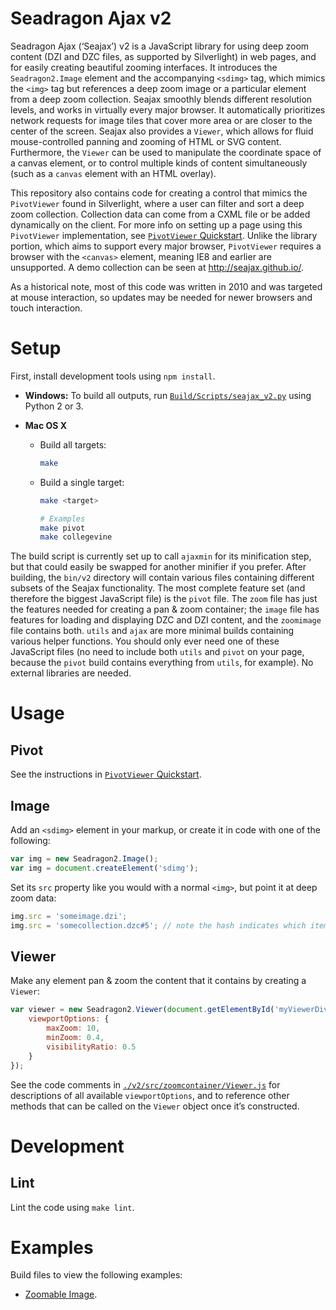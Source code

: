 # Seadragon Ajax v2

Seadragon Ajax (‘Seajax’) v2 is a JavaScript library for using deep zoom content
(DZI and DZC files, as supported by Silverlight) in web pages, and for easily
creating beautiful zooming interfaces. It introduces the `Seadragon2.Image`
element and the accompanying `<sdimg>` tag, which mimics the `<img>` tag but
references a deep zoom image or a particular element from a deep zoom
collection. Seajax smoothly blends different resolution levels, and works in
virtually every major browser. It automatically prioritizes network requests for
image tiles that cover more area or are closer to the center of the screen.
Seajax also provides a `Viewer`, which allows for fluid mouse-controlled panning
and zooming of HTML or SVG content. Furthermore, the `Viewer` can be used to
manipulate the coordinate space of a canvas element, or to control multiple
kinds of content simultaneously (such as a `canvas` element with an HTML
overlay).

This repository also contains code for creating a control that mimics the
`PivotViewer` found in Silverlight, where a user can filter and sort a deep zoom
collection. Collection data can come from a CXML file or be added dynamically on
the client. For more info on setting up a page using this `PivotViewer`
implementation, see [`PivotViewer` Quickstart][pivot-viewer-quickstart].
Unlike the library portion, which aims to support every major browser,
`PivotViewer` requires a browser with the `<canvas>` element, meaning IE8 and
earlier are unsupported. A demo collection can be seen at
<http://seajax.github.io/>.

As a historical note, most of this code was written in 2010 and was targeted at
mouse interaction, so updates may be needed for newer browsers and touch
interaction.


# Setup

First, install development tools using `npm install`.

- 	**Windows:** To build all outputs, run
	[`Build/Scripts/seajax_v2.py`](./Build/Scripts/seajax_v2.py) using Python 2
	or 3.

- 	**Mac OS X**
    - Build all targets:

      ```bash
      make
      ```
    - Build a single target:

      ```bash
      make <target>

      # Examples
      make pivot
      make collegevine
      ```

The build script is currently set up to call `ajaxmin` for its minification
step, but that could easily be swapped for another minifier if you prefer.
After building, the `bin/v2` directory will contain various files containing
different subsets of the Seajax functionality. The most complete feature set
(and therefore the biggest JavaScript file) is the `pivot` file. The `zoom` file
has just the features needed for creating a pan & zoom container; the `image`
file has features for loading and displaying DZC and DZI content, and the
`zoomimage` file contains both. `utils` and `ajax` are more minimal builds
containing various helper functions. You should only ever need one of these
JavaScript files (no need to include both `utils` and `pivot` on your page,
because the `pivot` build contains everything from `utils`, for example).
No external libraries are needed.


# Usage

## Pivot

See the instructions in [`PivotViewer` Quickstart][pivot-viewer-quickstart].

## Image

Add an `<sdimg>` element in your markup, or create it in code with one of the
following:

```javascript
var img = new Seadragon2.Image();
var img = document.createElement('sdimg');
```

Set its `src` property like you would with a normal `<img>`, but point it at
deep zoom data:

```javascript
img.src = 'someimage.dzi';
img.src = 'somecollection.dzc#5'; // note the hash indicates which item from the collection
```

## Viewer

Make any element pan & zoom the content that it contains by creating a `Viewer`:

```javascript
var viewer = new Seadragon2.Viewer(document.getElementById('myViewerDiv'), {
    viewportOptions: {
        maxZoom: 10,
        minZoom: 0.4,
        visibilityRatio: 0.5
    }
});
```

See the code comments in
[`./v2/src/zoomcontainer/Viewer.js`](./v2/src/zoomcontainer/Viewer.js) for
descriptions of all available `viewportOptions`, and to reference other methods
that can be called on the `Viewer` object once it’s constructed.



# Development

## Lint

Lint the code using `make lint`.

# Examples

Build files to view the following examples:

-   [Zoomable Image][example-zoomable-image].


[example-zoomable-image]: ./examples/zoomable-image.html
[pivot-viewer-quickstart]: ./v2/app/pivot/quickstart.html
